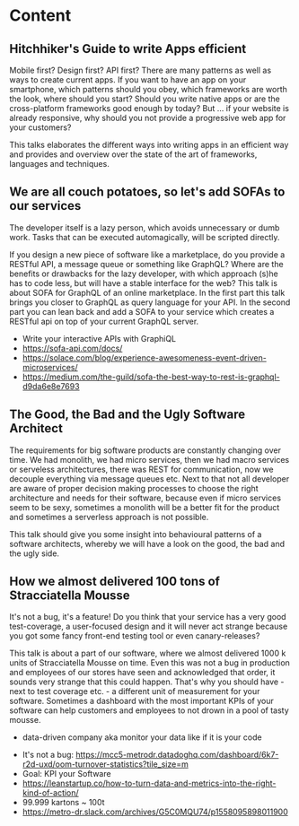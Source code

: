 # Content

## Hitchhiker's Guide to write Apps efficient

Mobile first? Design first? API first? There are many patterns as well as ways to create current apps. If you want to have an app on your smartphone, which patterns should you obey, which frameworks are worth the look, where should you start? Should you write native apps or are the cross-platform frameworks good enough by today? But ... if your website is already responsive, why should you not provide a progressive web app for your customers?

This talks elaborates the different ways into writing apps in an efficient way and provides and overview over the state of the art of frameworks, languages and techniques.


## We are all couch potatoes, so let's add SOFAs to our services

The developer itself is a lazy person, which avoids unnecessary or dumb work. Tasks that can be executed automagically, will be scripted directly.

If you design a new piece of software like a marketplace, do you provide a RESTful API, a message queue or something like GraphQL? Where are the benefits or drawbacks for the lazy developer, with which approach (s)he has to code less, but will have a stable interface for the web? This talk is about SOFA for GraphQL of an online marketplace. In the first part this talk brings you closer to GraphQL as query language for your API. In the second part you can lean back and add a SOFA to your service which creates a RESTful api on top of your current GraphQL server.

* Write your interactive APIs with GraphiQL
* https://sofa-api.com/docs/
* https://solace.com/blog/experience-awesomeness-event-driven-microservices/
* https://medium.com/the-guild/sofa-the-best-way-to-rest-is-graphql-d9da6e8e7693


## The Good, the Bad and the Ugly Software Architect

The requirements for big software products are constantly changing over time. We had monolith, we had micro services, then we had macro services or serveless architectures, there was REST for communication, now we decouple everything via message queues etc. Next to that not all developer are aware of proper decision making processes to choose the right architecture and needs for their software, because even if micro services seem to be sexy, sometimes a monolith will be a better fit for the product and sometimes a serverless approach is not possible.

This talk should give you some insight into behavioural patterns of a software architects, whereby we will have a look on the good, the bad and the ugly side.


## How we almost delivered 100 tons of Stracciatella Mousse

It's not a bug, it's a feature! Do you think that your service has a very good test-coverage, a user-focused design and it will never act strange because you got some fancy front-end testing tool or even canary-releases?

This talk is about a part of our software, where we almost delivered 1000 k units of Stracciatella Mousse on time. Even this was not a bug in production and employees of our stores have seen and acknowledged that order, it sounds very strange that this could happen. That's why you should have - next to test coverage etc. - a different unit of measurement for your software. Sometimes a dashboard with the most important KPIs of your software can help customers and employees to not drown in a pool of tasty mousse.

- data-driven company aka monitor your data like if it is your code

* It's not a bug: https://mcc5-metrodr.datadoghq.com/dashboard/6k7-r2d-uxd/oom-turnover-statistics?tile_size=m
* Goal: KPI your Software
* https://leanstartup.co/how-to-turn-data-and-metrics-into-the-right-kind-of-action/
* 99.999 kartons ~ 100t
* https://metro-dr.slack.com/archives/G5C0MQU74/p1558095898011900